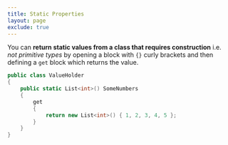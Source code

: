 ```yaml
---
title: Static Properties
layout: page
exclude: true
---
```


You can **return static values from a class that requires construction** i.e. *not primitive types* by opening a block with `{}` curly brackets and then defining a `get` block which returns the value.
```csharp
public class ValueHolder
{
    public static List<int>() SomeNumbers
    {
        get
        {
            return new List<int>() { 1, 2, 3, 4, 5 };
        }
    }
}
```